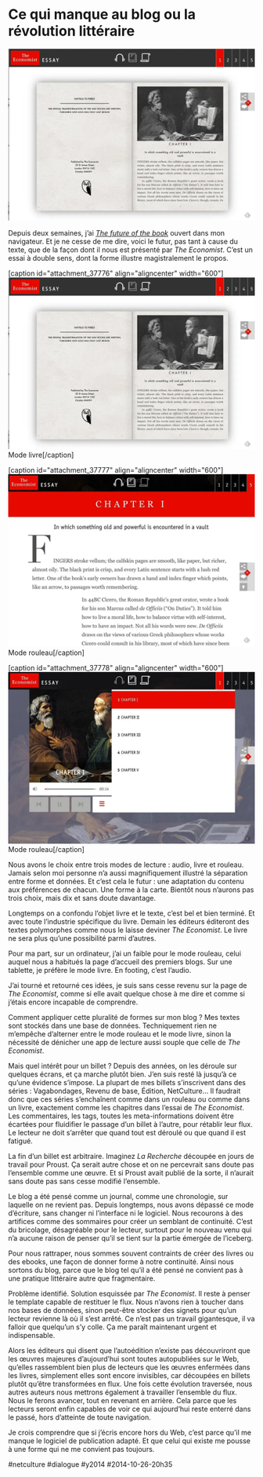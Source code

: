 # Ce qui manque au blog ou la révolution littéraire

![](_i/nextweb1.webp)

Depuis deux semaines, j’ai [*The future of the book*](http://www.economist.com/news/essays/21623373-which-something-old-and-powerful-encountered-vault) ouvert dans mon navigateur. Et je ne cesse de me dire, voici le futur, pas tant à cause du texte, que de la façon dont il nous est présenté par *The Economist*. C’est un essai à double sens, dont la forme illustre magistralement le propos.

[caption id="attachment\_37776" align="aligncenter" width="600"]![Mode livre](_i/nextweb1.webp) Mode livre[/caption]

[caption id="attachment\_37777" align="aligncenter" width="600"]![Mode rouleau](_i/nextweb2.webp) Mode rouleau[/caption]

[caption id="attachment\_37778" align="aligncenter" width="600"]![Mode rouleau](_i/nextweb3.webp) Mode rouleau[/caption]

Nous avons le choix entre trois modes de lecture : audio, livre et rouleau. Jamais selon moi personne n’a aussi magnifiquement illustré la séparation entre forme et données. Et c’est cela le futur : une adaptation du contenu aux préférences de chacun. Une forme à la carte. Bientôt nous n’aurons pas trois choix, mais dix et sans doute davantage.

Longtemps on a confondu l’objet livre et le texte, c’est bel et bien terminé. Et avec toute l’industrie spécifique du livre. Demain les éditeurs éditeront des textes polymorphes comme nous le laisse deviner *The Economist*. Le livre ne sera plus qu’une possibilité parmi d’autres.

Pour ma part, sur un ordinateur, j’ai un faible pour le mode rouleau, celui auquel nous a habitués la page d’accueil des premiers blogs. Sur une tablette, je préfère le mode livre. En footing, c’est l’audio.

J’ai tourné et retourné ces idées, je suis sans cesse revenu sur la page de *The Economist*, comme si elle avait quelque chose à me dire et comme si j’étais encore incapable de comprendre.

Comment appliquer cette pluralité de formes sur mon blog ? Mes textes sont stockés dans une base de données. Techniquement rien ne m’empêche d’alterner entre le mode rouleau et le mode livre, sinon la nécessité de dénicher une app de lecture aussi souple que celle de *The Economist*.

Mais quel intérêt pour un billet ? Depuis des années, on les déroule sur quelques écrans, et ça marche plutôt bien. J’en suis resté là jusqu’à ce qu’une évidence s’impose. La plupart de mes billets s’inscrivent dans des séries : Vagabondages, Revenu de base, Édition, NetCulture… Il faudrait donc que ces séries s’enchaînent comme dans un rouleau ou comme dans un livre, exactement comme les chapitres dans l’essai de *The Economist*. Les commentaires, les tags, toutes les meta-informations doivent être écartées pour fluidifier le passage d’un billet à l’autre, pour rétablir leur flux. Le lecteur ne doit s’arrêter que quand tout est déroulé ou que quand il est fatigué.

La fin d’un billet est arbitraire. Imaginez *La Recherche* découpée en jours de travail pour Proust. Ça serait autre chose et on ne percevrait sans doute pas l’ensemble comme une œuvre. Et si Proust avait publié de la sorte, il n’aurait sans doute pas sans cesse modifié l’ensemble.

Le blog a été pensé comme un journal, comme une chronologie, sur laquelle on ne revient pas. Depuis longtemps, nous avons dépassé ce mode d’écriture, sans changer ni l’interface ni le logiciel. Nous recourons à des artifices comme des sommaires pour créer un semblant de continuité. C’est du bricolage, désagréable pour le lecteur, surtout pour le nouveau venu qui n’a aucune raison de penser qu’il se tient sur la partie émergée de l’iceberg.

Pour nous rattraper, nous sommes souvent contraints de créer des livres ou des ebooks, une façon de donner forme à notre continuité. Ainsi nous sortons du blog, parce que le blog tel qu’il a été pensé ne convient pas à une pratique littéraire autre que fragmentaire.

Problème identifié. Solution esquissée par *The Economist*. Il reste à penser le template capable de restituer le flux. Nous n’avons rien à toucher dans nos bases de données, sinon peut-être stocker des signets pour qu’un lecteur revienne là où il s’est arrêté. Ce n’est pas un travail gigantesque, il va falloir que quelqu’un s’y colle. Ça me paraît maintenant urgent et indispensable.

Alors les éditeurs qui disent que l’autoédition n’existe pas découvriront que les œuvres majeures d’aujourd’hui sont toutes autopubliées sur le Web, qu’elles rassemblent bien plus de lecteurs que les œuvres enfermées dans les livres, simplement elles sont encore invisibles, car découpées en billets plutôt qu’être transformées en flux. Une fois cette évolution traversée, nous autres auteurs nous mettrons également à travailler l’ensemble du flux. Nous le ferons avancer, tout en revenant en arrière. Cela parce que les lecteurs seront enfin capables de voir ce qui aujourd’hui reste enterré dans le passé, hors d’atteinte de toute navigation.

Je crois comprendre que si j’écris encore hors du Web, c’est parce qu’il me manque le logiciel de publication adapté. Et que celui qui existe me pousse à une forme qui ne me convient pas toujours.



#netculture #dialogue #y2014 #2014-10-26-20h35
